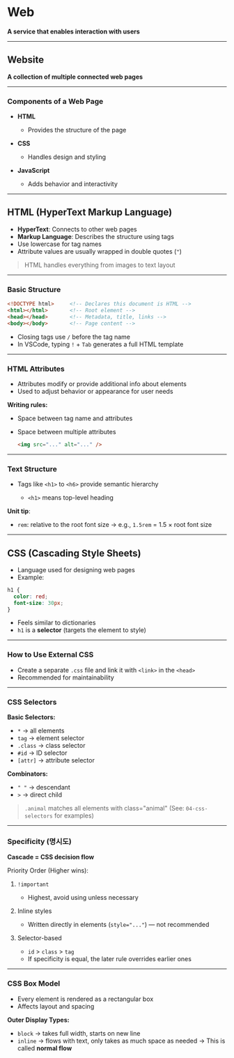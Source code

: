 

# Web

**A service that enables interaction with users**

---

## Website

**A collection of multiple connected web pages**

---

### Components of a Web Page

* **HTML**

  * Provides the structure of the page

* **CSS**

  * Handles design and styling

* **JavaScript**

  * Adds behavior and interactivity

---

## HTML (HyperText Markup Language)

* **HyperText**: Connects to other web pages
* **Markup Language**: Describes the structure using tags
* Use lowercase for tag names
* Attribute values are usually wrapped in double quotes (`"`)

> HTML handles everything from images to text layout

---

### Basic Structure

```html
<!DOCTYPE html>     <!-- Declares this document is HTML -->
<html></html>       <!-- Root element -->
<head></head>       <!-- Metadata, title, links -->
<body></body>       <!-- Page content -->
```

* Closing tags use `/` before the tag name
* In VSCode, typing `!` + `Tab` generates a full HTML template

---

### HTML Attributes

* Attributes modify or provide additional info about elements
* Used to adjust behavior or appearance for user needs

**Writing rules:**

* Space between tag name and attributes
* Space between multiple attributes

  ```html
  <img src="..." alt="..." />
  ```

---

### Text Structure

* Tags like `<h1>` to `<h6>` provide semantic hierarchy

  * `<h1>` means top-level heading

**Unit tip**:

* `rem`: relative to the root font size
  → e.g., `1.5rem` = 1.5 × root font size

---

## CSS (Cascading Style Sheets)

* Language used for designing web pages
* Example:

```css
h1 {
  color: red;
  font-size: 30px;
}
```

* Feels similar to dictionaries
* `h1` is a **selector** (targets the element to style)

---

### How to Use External CSS

* Create a separate `.css` file and link it with `<link>` in the `<head>`
* Recommended for maintainability

---

### CSS Selectors

**Basic Selectors:**

* `*` → all elements
* `tag` → element selector
* `.class` → class selector
* `#id` → ID selector
* `[attr]` → attribute selector

**Combinators:**

* `" "` → descendant
* `>` → direct child

> `.animal` matches all elements with class="animal"
> (See: `04-css-selectors` for examples)

---

### Specificity (명시도)

**Cascade = CSS decision flow**

Priority Order (Higher wins):

1. `!important`

   * Highest, avoid using unless necessary
2. Inline styles

   * Written directly in elements (`style="..."`) — not recommended
3. Selector-based

   * `id` > `class` > `tag`
   * If specificity is equal, the later rule overrides earlier ones

---

### CSS Box Model

* Every element is rendered as a rectangular box
* Affects layout and spacing

**Outer Display Types:**

* `block` → takes full width, starts on new line
* `inline` → flows with text, only takes as much space as needed
  → This is called **normal flow**
